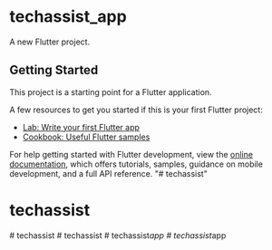 # techassist_app

A new Flutter project.

## Getting Started

This project is a starting point for a Flutter application.

A few resources to get you started if this is your first Flutter project:

- [Lab: Write your first Flutter app](https://docs.flutter.dev/get-started/codelab)
- [Cookbook: Useful Flutter samples](https://docs.flutter.dev/cookbook)

For help getting started with Flutter development, view the
[online documentation](https://docs.flutter.dev/), which offers tutorials,
samples, guidance on mobile development, and a full API reference.
"# techassist" 
# techassist
#   t e c h a s s i s t  
 #   t e c h a s s i s t  
 #   t e c h a s s i s t _ a p p  
 #   t e c h a s s i s t _ a p p  
 